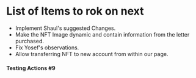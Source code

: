 # List of Items to rok on next

- Implement Shaul's suggested Changes.
- Make the NFT Image dynamic and contain information from the letter purchased.
- Fix Yosef's observations.
- Allow transferring NFT to new account from within our page.

#### Testing Actions #9